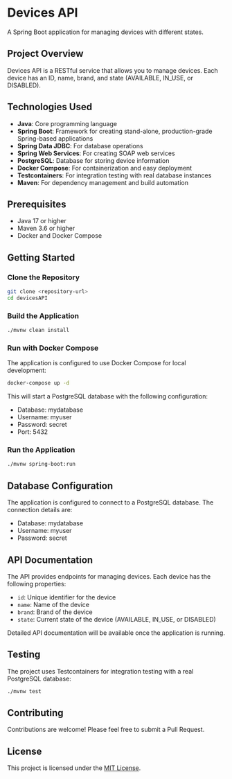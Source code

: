# Devices API

A Spring Boot application for managing devices with different states.

## Project Overview

Devices API is a RESTful service that allows you to manage devices. Each device has an ID, name, brand, and state (AVAILABLE, IN_USE, or DISABLED).

## Technologies Used

- **Java**: Core programming language
- **Spring Boot**: Framework for creating stand-alone, production-grade Spring-based applications
- **Spring Data JDBC**: For database operations
- **Spring Web Services**: For creating SOAP web services
- **PostgreSQL**: Database for storing device information
- **Docker Compose**: For containerization and easy deployment
- **Testcontainers**: For integration testing with real database instances
- **Maven**: For dependency management and build automation

## Prerequisites

- Java 17 or higher
- Maven 3.6 or higher
- Docker and Docker Compose

## Getting Started

### Clone the Repository

```bash
git clone <repository-url>
cd devicesAPI
```

### Build the Application

```bash
./mvnw clean install
```

### Run with Docker Compose

The application is configured to use Docker Compose for local development:

```bash
docker-compose up -d
```

This will start a PostgreSQL database with the following configuration:
- Database: mydatabase
- Username: myuser
- Password: secret
- Port: 5432

### Run the Application

```bash
./mvnw spring-boot:run
```

## Database Configuration

The application is configured to connect to a PostgreSQL database. The connection details are:

- Database: mydatabase
- Username: myuser
- Password: secret

## API Documentation

The API provides endpoints for managing devices. Each device has the following properties:

- `id`: Unique identifier for the device
- `name`: Name of the device
- `brand`: Brand of the device
- `state`: Current state of the device (AVAILABLE, IN_USE, or DISABLED)

Detailed API documentation will be available once the application is running.

## Testing

The project uses Testcontainers for integration testing with a real PostgreSQL database:

```bash
./mvnw test
```

## Contributing

Contributions are welcome! Please feel free to submit a Pull Request.

## License

This project is licensed under the [MIT License](LICENSE).